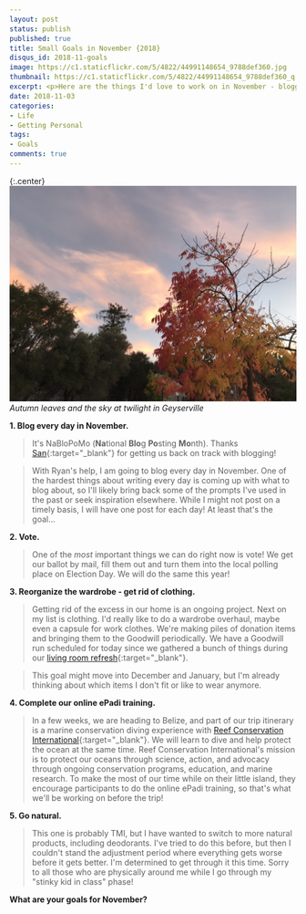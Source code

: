```yaml
---
layout: post
status: publish
published: true
title: Small Goals in November {2018}
disqus_id: 2018-11-goals
image: https://c1.staticflickr.com/5/4822/44991148654_9788def360.jpg
thumbnail: https://c1.staticflickr.com/5/4822/44991148654_9788def360_q.jpg
excerpt: <p>Here are the things I'd love to work on in November - blogging every day, voting, a wardrobe overhaul, online ePadi course, and being stinky...</p>
date: 2018-11-03
categories:
- Life
- Getting Personal
tags:
- Goals
comments: true
---
```


{:.center}
![Small Goals November](/assets/posts/2018-11-03/geyserville-leaves.jpg) 
_Autumn leaves and the sky at twilight in Geyserville_

**1. Blog every day in November.** 

>It's NaBloPoMo (**Na**tional **Blo**g **Po**sting **Mo**nth). Thanks [San](http://www.theinbetweenismine.com/){:target="_blank"} for getting us back on track with blogging! 

>With Ryan's help, I am going to blog every day in November. One of the hardest things about writing every day is coming up with what to blog about, so I'll likely bring back some of the prompts I've used in the past or seek inspiration elsewhere. While I might not post on a timely basis, I will have one post for each day! At least that's the goal...

**2. Vote.**

> One of the _most_ important things we can do right now is vote! We get our ballot by mail, fill them out and turn them into the local polling place on Election Day. We will do the same this year!

**3. Reorganize the wardrobe - get rid of clothing.**  

> Getting rid of the excess in our home is an ongoing project. Next on my list is clothing. I'd really like to do a wardrobe overhaul, maybe even a capsule for work clothes. We're making piles of donation items and bringing them to the Goodwill periodically. We have a Goodwill run scheduled for today since we gathered a bunch of things during our [living room refresh](/living-room-refresh-budget){:target="_blank"}. 

>This goal might move into December and January, but I'm already thinking about which items I don't fit or like to wear anymore.

**4. Complete our online ePadi training.**

> In a few weeks, we are heading to Belize, and part of our trip itinerary is a marine conservation diving experience with [Reef Conservation International](https://reefci.com/){:target="_blank"}. We will learn to dive and help protect the ocean at the same time. Reef Conservation International's mission is to protect our oceans through science, action, and advocacy through ongoing conservation programs, education, and marine research. To make the most of our time while on their little island, they encourage participants to do the online ePadi training, so that's what we'll be working on before the trip!

**5. Go natural.**  

> This one is probably TMI, but I have wanted to switch to more natural products, including deodorants. I've tried to do this before, but then I couldn't stand the adjustment period where everything gets worse before it gets better. I'm determined to get through it this time. Sorry to all those who are physically around me while I go through my "stinky kid in class" phase! 

**What are your goals for November?**
